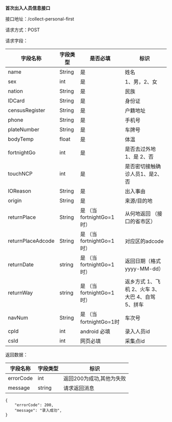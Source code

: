 **首次出入人员信息接口**

接口地址：/collect-personal-first

请求方式：POST

请求字段：

| 字段名称          | 字段类型 | 是否必填                    | 标识                                             |
| ----------------- | -------- | --------------------------- | ------------------------------------------------ |
| name              | String   | 是                          | 姓名                                             |
| sex               | int      | 是                          | 1、男，2、女                                     |
| nation            | String   | 是                          | 民族                                             |
| IDCard            | String   | 是                          | 身份证                                           |
| censusRegister    | String   | 是                          | 户籍地址                                         |
| phone             | String   | 是                          | 手机号                                           |
| plateNumber       | String   | 是                          | 车牌号                                           |
| bodyTemp          | float    | 是                          | 体温                                             |
| fortnightGo       | int      | 是                          | 是否去过外地1、是 2、否                          |
| touchNCP          | int      | 是                          | 是否密切接触确诊人员1、是2、否                   |
| IOReason          | String   | 是                          | 出入事由                                         |
| origin            | String   | 是                          | 来源/目的地                                      |
| returnPlace       | String   | 是 （当fortnightGo=1时）    | 从何地返回 （接口的省市区）                      |
| returnPlaceAdcode | String   | 是 （当fortnightGo=1时）    | 对应区的adcode                                   |
| returnDate        | string   | 是    （当fortnightGo=1时） | 返回日期（格式yyyy-MM-dd）                       |
| returnWay         | string   | 是    （当fortnightGo=1时） | 返乡方式 1、飞机 2、火车 3、大巴 4、自驾 5、拼车 |
| navNum            | String   | 是 （当fortnightGo=1时      | 车次号                                           |
| cpId              | int      | android 必填                | 录入人员id                                       |
| csId              | int      | 网页必填                    | 采集点id                                         |


返回数据：

| 字段名称  | 字段类型 | 标识                     |
| --------- | -------- | ------------------------ |
| errorCode | int      | 返回200为成功,其他为失败 |
| message   | string   | 请求返回消息             |
````
{
    "errorCode": 200,
    "message": "录入成功",
}
````